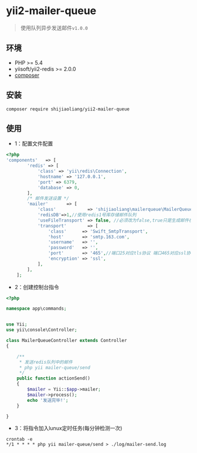 # yii2-mailer-queue


> 使用队列异步发送邮件`v1.0.0`

## 环境

- PHP >= 5.4
- yiisoft/yii2-redis >= 2.0.0
- [composer](https://getcomposer.org/)

## 安装

```shell
composer require shijiaoliang/yii2-mailer-queue
```

## 使用
- 1：配置文件配置
```php
<?php
'components'   => [
        'redis' => [
            'class' => 'yii\redis\Connection',
            'hostname' => '127.0.0.1',
            'port' => 6379,
            'database' => 0,
        ],
        /* 邮件发送设置 */
        'mailer'       => [
            'class'            => 'shijiaoliang\mailerqueue\MailerQueue',
            'redisDB'=>1,//使用redis1号库存储邮件队列
            'useFileTransport' => false, //必须改为false,true只是生成邮件在runtime文件夹下，不发邮件
            'transport'        => [
                'class'      => 'Swift_SmtpTransport',
                'host'       => 'smtp.163.com',
                'username'   => '',
                'password'   => '',
                'port'       => '465',//端口25对应tls协议 端口465对应ssl协议
                'encryption' => 'ssl',
            ],
        ],
    ];
```
- 2：创建控制台指令
```php
<?php

namespace app\commands;


use Yii;
use yii\console\Controller;

class MailerQueueController extends Controller
{

    /**
     * 发送redis队列中的邮件
     * php yii mailer-queue/send
     */
    public function actionSend()
    {
        $mailer = Yii::$app->mailer;
        $mailer->process();
        echo '发送完毕!';
    }

}
```

- 3：将指令加入lunux定时任务(每分钟检测一次)
```shell
crontab -e
*/1 * * * * php yii mailer-queue/send > ./log/mailer-send.log
```


